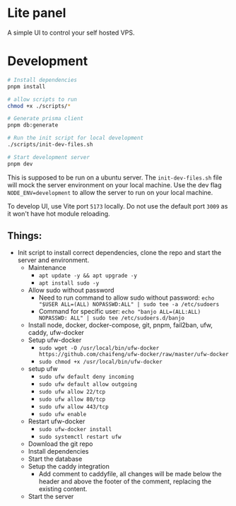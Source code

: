 # Lite panel

A simple UI to control your self hosted VPS.

# Development

```bash
# Install dependencies
pnpm install

# allow scripts to run
chmod +x ./scripts/*

# Generate prisma client
pnpm db:generate

# Run the init script for local development
./scripts/init-dev-files.sh

# Start development server
pnpm dev
```

This is supposed to be run on a ubuntu server. The `init-dev-files.sh` file will mock the server environment on your local machine. Use the dev flag `NODE_ENV=development` to allow the server to run on your local machine.

To develop UI, use Vite port `5173` locally. Do not use the default port `3009` as it won't have hot module reloading.

## Things:

-   Init script to install correct dependencies, clone the repo and start the server and environment.
    -   Maintenance
        -   `apt update -y && apt upgrade -y`
        -   `apt install sudo -y`
    -   Allow sudo without password
        -   Need to run command to allow sudo without password: `echo "$USER ALL=(ALL) NOPASSWD:ALL" | sudo tee -a /etc/sudoers`
        -   Command for specific user: `echo "banjo ALL=(ALL:ALL) NOPASSWD: ALL" | sudo tee /etc/sudoers.d/banjo`
    -   Install node, docker, docker-compose, git, pnpm, fail2ban, ufw, caddy, ufw-docker
    -   Setup ufw-docker
        -   `sudo wget -O /usr/local/bin/ufw-docker https://github.com/chaifeng/ufw-docker/raw/master/ufw-docker`
        -   `sudo chmod +x /usr/local/bin/ufw-docker`
    -   setup ufw
        -   `sudo ufw default deny incoming`
        -   `sudo ufw default allow outgoing`
        -   `sudo ufw allow 22/tcp`
        -   `sudo ufw allow 80/tcp`
        -   `sudo ufw allow 443/tcp`
        -   `sudo ufw enable`
    -   Restart ufw-docker
        -   `sudo ufw-docker install`
        -   `sudo systemctl restart ufw`
    -   Download the git repo
    -   Install dependencies
    -   Start the database
    -   Setup the caddy integration
        -   Add comment to caddyfile, all changes will be made below the header and above the footer of the comment, replacing the existing content.
    -   Start the server

```

```

